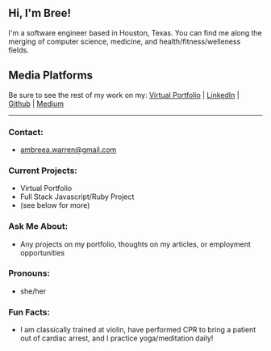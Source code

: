 ## Hi, I'm Bree!
I'm a software engineer based in Houston, Texas. You can find me along the merging of computer science, medicine, and health/fitness/welleness fields.

## Media Platforms
Be sure to see the rest of my work on my:
[Virtual Portfolio](https://www.breewarren.github.io/) | [LinkedIn](https://www.linkedin.com/in/bree-warren/) |
[Github](https://github.com/breewarren) | 
[Medium](https://medium.com/@ambreea.warren)

<hr>

### Contact:
- ambreea.warren@gmail.com

### Current Projects:
- Virtual Portfolio <br>
- Full Stack Javascript/Ruby Project
- (see below for more)

### Ask Me About:
 - Any projects on my portfolio, thoughts on my articles, or employment opportunities

### Pronouns:
- she/her

### Fun Facts:
- I am classically trained at violin, have performed CPR to bring a patient out of cardiac arrest, and I practice yoga/meditation daily!
